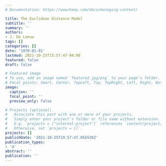 ```yaml
---
# Documentation: https://wowchemy.com/docs/managing-content/

title: The Euclidean Distance Model
subtitle: ''
summary: ''
authors:
- J. De Leeuw
tags: []
categories: []
date: '1970-01-01'
lastmod: 2021-10-25T15:57:47-04:00
featured: false
draft: false

# Featured image
# To use, add an image named `featured.jpg/png` to your page's folder.
# Focal points: Smart, Center, TopLeft, Top, TopRight, Left, Right, BottomLeft, Bottom, BottomRight.
image:
  caption: ''
  focal_point: ''
  preview_only: false

# Projects (optional).
#   Associate this post with one or more of your projects.
#   Simply enter your project's folder or file name without extension.
#   E.g. `projects = ["internal-project"]` references `content/project/deep-learning/index.md`.
#   Otherwise, set `projects = []`.
projects: []
publishDate: '2021-10-25T19:57:47.056530Z'
publication_types:
- '4'
abstract: ''
publication: ''
---
```

